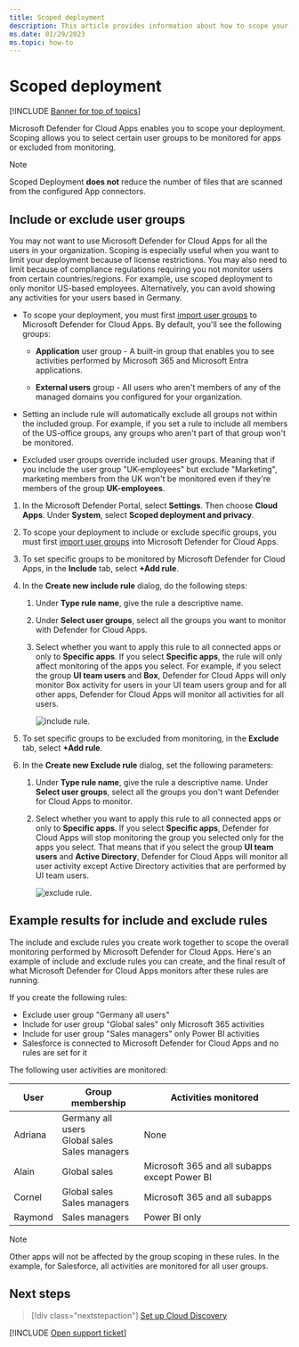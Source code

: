 ```yaml
---
title: Scoped deployment
description: This article provides information about how to scope your Defender for Cloud Apps deployment, including and excluding specific users or groups.
ms.date: 01/29/2023
ms.topic: how-to
---
```


# Scoped deployment

[!INCLUDE [Banner for top of topics](includes/banner.md)]

Microsoft Defender for Cloud Apps enables you to scope your deployment. Scoping allows you to select certain user groups to be monitored for apps or excluded from monitoring.

> [!NOTE]
> Scoped Deployment **does not** reduce the number of files that are scanned from the configured App connectors.
## Include or exclude user groups

You may not want to use Microsoft Defender for Cloud Apps for all the users in your organization. Scoping is especially useful when you want to limit your deployment because of license restrictions. You may also need to limit because of compliance regulations requiring you not monitor users from certain countries/regions. For example, use scoped deployment to only monitor US-based employees. Alternatively, you can avoid showing any activities for your users based in Germany.

- To scope your deployment, you must first [import user groups](user-groups.md) to Microsoft Defender for Cloud Apps. By default, you'll see the following groups:

  - **Application** user group -  A built-in group that enables you to see activities performed by Microsoft 365 and Microsoft Entra applications.

  - **External users** group - All users who aren't members of any of the managed domains you configured for your organization.

- Setting an include rule will automatically exclude all groups not within the included group. For example, if you set a rule to include all members of the US-office groups, any groups who aren't part of that group won't be monitored.

- Excluded user groups override included user groups. Meaning that if you include the user group "UK-employees" but exclude "Marketing", marketing members from the UK won't be monitored even if they're members of the group **UK-employees**.

1. In the Microsoft Defender Portal, select **Settings**. Then choose **Cloud Apps**. Under **System**, select **Scoped deployment and privacy**.

1. To scope your deployment to include or exclude specific groups, you must first [import user groups](user-groups.md) into Microsoft Defender for Cloud Apps.

1. To set specific groups to be monitored by Microsoft Defender for Cloud Apps, in the **Include** tab, select **+Add rule**.

1. In the **Create new include rule** dialog, do the following steps:

    1. Under **Type rule name**, give the rule a descriptive name.
    1. Under **Select user groups**, select all the groups you want to monitor with Defender for Cloud Apps.
    1. Select whether you want to apply this rule to all connected apps or only to **Specific apps**. If you select **Specific apps**, the rule will only affect monitoring of the apps you select. For example, if you select the group **UI team users** and **Box**, Defender for Cloud Apps will only monitor Box activity for users in your UI team users group and for all other apps, Defender for Cloud Apps will monitor all activities for all users.

        ![include rule.](media/include-rule.png)

1. To set specific groups to be excluded from monitoring, in the **Exclude** tab, select **+Add rule**.

1. In the **Create new Exclude rule** dialog, set the following parameters:

    1. Under **Type rule name**, give the rule a descriptive name.
    Under **Select user groups**, select all the groups you don't want Defender for Cloud Apps to monitor.
    1. Select whether you want to apply this rule to all connected apps or only to **Specific apps**. If you select **Specific apps**, Defender for Cloud Apps will stop monitoring the group you selected only for the apps you select. That means that if you select the group **UI team users** and **Active Directory**, Defender for Cloud Apps will monitor all user activity except Active Directory activities that are performed by UI team users.

       ![exclude rule.](media/exclude-rule.png)

## Example results for include and exclude rules

The include and exclude rules you create work together to scope the overall monitoring performed by Microsoft Defender for Cloud Apps. Here's an example of include and exclude rules you can create, and the final result of what Microsoft Defender for Cloud Apps monitors after these rules are running.

If you create the following rules:

- Exclude user group "Germany all users"
- Include for user group "Global sales" only Microsoft 365 activities
- Include for user group "Sales managers" only Power BI activities
- Salesforce is connected to Microsoft Defender for Cloud Apps and no rules are set for it

The following user activities are monitored:

|User|Group membership|Activities monitored|
|----|----|----|
|Adriana|Germany all users<br />Global sales<br />Sales managers|None|
|Alain|Global sales|Microsoft 365 and all subapps except Power BI|
|Cornel|Global sales<br />Sales managers|Microsoft 365 and all subapps|
|Raymond|Sales managers|Power BI only|

> [!NOTE]
> Other apps will not be affected by the group scoping in these rules.
> In the example, for Salesforce, all activities are monitored for all user groups.

## Next steps

> [!div class="nextstepaction"]
> [Set up Cloud Discovery](set-up-cloud-discovery.md)

[!INCLUDE [Open support ticket](includes/support.md)]  
